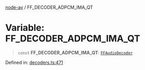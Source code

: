 [node-av](../globals.md) / FF\_DECODER\_ADPCM\_IMA\_QT

# Variable: FF\_DECODER\_ADPCM\_IMA\_QT

> `const` **FF\_DECODER\_ADPCM\_IMA\_QT**: [`FFAudioDecoder`](../type-aliases/FFAudioDecoder.md)

Defined in: [decoders.ts:471](https://github.com/seydx/av/blob/f8631fc881b394300b1479f511d55cf1c370a87f/src/constants/decoders.ts#L471)
